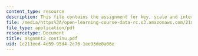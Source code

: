 ```yaml
---
content_type: resource
description: This file contains the assignment for key, scale and intervals.
file: /media/https%3A/open-learning-course-data-rc.s3.amazonaws.com/21m-301-harmony-and-counterpoint-i-spring-2005/1c211eed4e5995d42c701ee93de0a06e_asgnmnt2_continu.pdf
file_type: application/pdf
resourcetype: Document
title: asgnmnt2_continu.pdf
uid: 1c211eed-4e59-95d4-2c70-1ee93de0a06e
---
```

